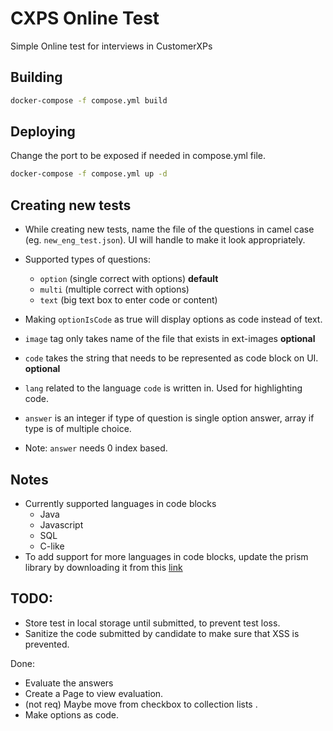 # CXPS Online Test

Simple Online test for interviews in CustomerXPs


## Building

```bash
docker-compose -f compose.yml build
```

## Deploying

Change the port to be exposed if needed in compose.yml file.

```bash
docker-compose -f compose.yml up -d
```

## Creating new tests
 
 - While creating new tests, name the file of the questions 
   in camel case (eg. `new_eng_test.json`). UI will handle to make it look appropriately.

 - Supported types of questions:
   - `option` (single correct with options) **default**
   - `multi` (multiple correct with options)
   - `text` (big text box to enter code or content)
 - Making `optionIsCode` as true will display options as code instead of text.
   
 - `image` tag only takes name of the file that exists in ext-images **optional**
 - `code` takes the string that needs to be represented as code block on UI. **optional**
 - `lang` related to the language `code` is written in. Used for highlighting code.
 - `answer` is an integer if type of question is single option answer, 
    array if type is of multiple choice.
 - Note: `answer` needs 0 index based.

## Notes
 - Currently supported languages in code blocks
   - Java
   - Javascript
   - SQL
   - C-like 
 - To add support for more languages in code blocks, 
   update the prism library by downloading it from this
   [link](https://prismjs.com/download.html#themes=prism-tomorrow&languages=clike+javascript+java+sql)
   

## TODO:
 - Store test in local storage until submitted, to prevent test loss.
 - Sanitize the code submitted by candidate to make sure that XSS is prevented.


Done:
 - Evaluate the answers
 - Create a Page to view evaluation.
 - (not req) Maybe move from checkbox to collection lists .
 - Make options as code.
 
